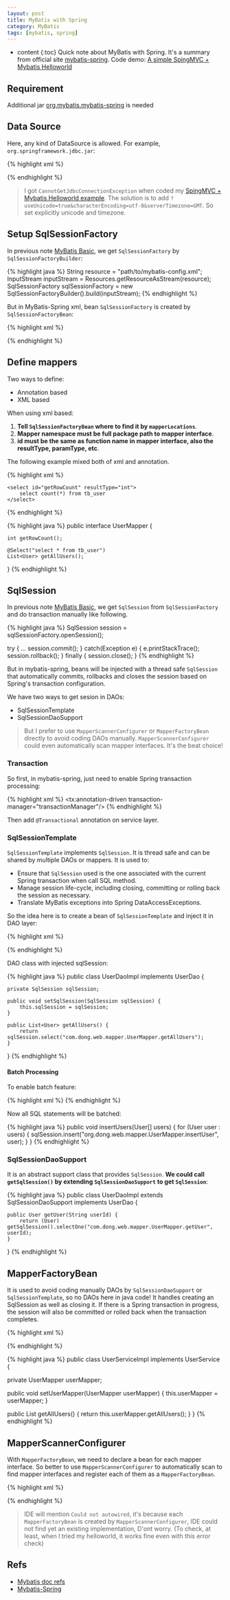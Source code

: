 ```yaml
---
layout: post
title: MyBatis with Spring
category: MyBatis
tags: [mybatis, spring]
---
```

* content
{:toc}
Quick note about MyBatis with Spring. It's a summary from official site [mybatis-spring](http://www.mybatis.org/spring/). Code demo: [A simple SpingMVC + Mybatis Helloworld](https://github.com/selfjt)

## Requirement

Additional jar [org.mybatis.mybatis-spring](http://mvnrepository.com/artifact/org.mybatis/mybatis-spring) is needed

## Data Source

Here, any kind of DataSource is allowed. For example, `org.springframework.jdbc.jar`:

{% highlight xml %}
<!-- In Resources folder, create jdbc.properties with following content -->
<!-- jdbc.driver=com.mysql.jdbc.Driver -->
<!-- jdbc.url=jdbc:mysql://localhost:3306/db_name -->
<!-- jdbc.username=root -->
<!-- jdbc.password=password -->
<bean class="org.springframework.beans.factory.config.PropertyPlaceholderConfigurer">
    <property name="location" value="classpath:jdbc.properties"/>
</bean>

<bean id="dataSource" class="org.springframework.jdbc.datasource.DriverManagerDataSource">
    <property name="driverClassName" value="${jdbc.driver}"/>
    <property name="url" value="${jdbc.url}"/>
    <property name="username" value="${jdbc.username}"/>
    <property name="password" value="${jdbc.password}"/>
</bean>
{% endhighlight %}

> I got `CannotGetJdbcConnectionException` when coded my [SpingMVC + Mybatis Helloworld example](https://github.com/selfjt). The solution is to add `?useUnicode=true&characterEncoding=utf-8&serverTimezone=GMT`. So set explicitly unicode and timezone.

## Setup SqlSessionFactory

In previous note [MyBatis Basic](http://selfjt.github.io/articles/2016/04/MyBatis-CRUD.html), we get `SqlSessionFactory` by `SqlSessionFactoryBuilder`:

{% highlight java %}
String resource = "path/to/mybatis-config.xml";
InputStream inputStream = Resources.getResourceAsStream(resource);
SqlSessionFactory sqlSessionFactory = new SqlSessionFactoryBuilder().build(inputStream);
{% endhighlight %}

But in MyBatis-Spring xml, bean `SqlSessionFactory` is created by `SqlSessionFactoryBean`:

{% highlight xml %}
<bean id="sqlSessionFactory" class="org.mybatis.spring.SqlSessionFactoryBean">
    <property name="dataSource" ref="dataSource" /> <!-- Obliged -->
    <!-- Indicate location of mapper files where exists mysql statements -->
    <property name="mapperLocations" value="classpath*:/mybatis/*Mapper.xml"/>
    <!-- Indicate mybatis config files where exists typeAliases, settings, etc -->
    <property name="configLocation" value="classpath:/mybatis/mybatis-config.xml"/>
</bean>

<!-- In java code, it does the following step to create SqlSessionFactory
SqlSessionFactoryBean factoryBean = new SqlSessionFactoryBean();
SqlSessionFactory sessionFactory = factoryBean.getObject();
-->
{% endhighlight %}

## Define mappers

Two ways to define:

* Annotation based
* XML based

When using xml based:

1. **Tell `SqlSessionFactoryBean` where to find it by `mapperLocations`**.
2. **Mapper namespace must be full package path to mapper interface**.
3. **id must be the same as function name in mapper interface, also the resultType, paramType, etc**.

The following example mixed both of xml and annotation. 

{% highlight xml %}
<?xml version="1.0" encoding="UTF-8" ?>
<!DOCTYPE mapper PUBLIC "-//mybatis.org//DTD Mapper 3.0//EN" "http://mybatis.org/dtd/mybatis-3-mapper.dtd">
<!-- namespace must indicate mapper interface full package path -->
<mapper namespace="com.dong.web.mapper.UserMapper">

    <select id="getRowCount" resultType="int">
        select count(*) from tb_user
    </select>

</mapper> 
{% endhighlight %}

{% highlight java %}
public interface UserMapper {

    int getRowCount();

    @Select("select * from tb_user")
    List<User> getAllUsers();

}
{% endhighlight %}

## SqlSession

In previous note [MyBatis Basic](http://selfjt.github.io/articles/2016/04/MyBatis-CRUD.html), we get `SqlSession` from `SqlSessionFactory` and do transaction manually like following.

{% highlight java %}
SqlSession session = sqlSessionFactory.openSession();

try {
  	...
  	session.commit();
} catch(Exception e) {
	e.printStackTrace();
	session.rollback(); 
} finally {
	session.close();
}
{% endhighlight %}

But in mybatis-spring, beans will be injected with a thread safe `SqlSession` that automatically commits, rollbacks and closes the session based on Spring's transaction configuration.

We have two ways to get sesion in DAOs:

* SqlSessionTemplate 
* SqlSessionDaoSupport

> But I prefer to use `MapperScannerConfigurer` or `MapperFactoryBean` directly to avoid coding DAOs manually. `MapperScannerConfigurer` could even automatically scan mapper interfaces. It's the beat choice!

### Transaction

So first, in mybatis-spring, just need to enable Spring transaction processing:

{% highlight xml %}
<bean id="transactionManager" class="org.springframework.jdbc.datasource.DataSourceTransactionManager">
    <property name="dataSource" ref="dataSource" />
</bean>
<tx:annotation-driven transaction-manager="transactionManager"/>
{% endhighlight %}

Then add `@Transactional` annotation on service layer.

### SqlSessionTemplate

`SqlSessionTemplate` implements `SqlSession`. It is thread safe and can be shared by multiple DAOs or mappers. It is used to:
 
* Ensure that `SqlSession` used is the one associated with the current Spring transaction when call SQL method. 
* Manage session life-cycle, including closing, committing or rolling back the session as necessary. 
* Translate MyBatis exceptions into Spring DataAccessExceptions.

So the idea here is to create a bean of `SqlSessionTemplate` and inject it in DAO layer:

{% highlight xml %}
<!-- Create a SqlSession bean -->
<bean id="sqlSession" class="org.mybatis.spring.SqlSessionTemplate">
    <constructor-arg index="0" ref="sqlSessionFactory" />
</bean>

<!-- Inject it in DAO layer -->
<bean id="userDAO" class="com.dong.web.dao.UserDaoImpl">
    <property name="sqlSession" ref="sqlSession" />
</bean>
{% endhighlight %}

DAO class with injected sqlSession:

{% highlight java %}
public class UserDaoImpl implements UserDao {

    private SqlSession sqlSession;

    public void setSqlSession(SqlSession sqlSession) {
        this.sqlSession = sqlSession;
    }

    public List<User> getAllUsers() {
        return sqlSession.select("com.dong.web.mapper.UserMapper.getAllUsers");
    }
}
{% endhighlight %}

#### Batch Processing

To enable batch feature:

{% highlight xml %}
<bean id="sqlSession" class="com.dong.web.dao.UserServiceImpl">
    <constructor-arg index="0" ref="sqlSessionFactory" />
    <constructor-arg index="1" value="BATCH" />
</bean>
{% endhighlight %}

Now all SQL statements will be batched: 

{% highlight java %}
public void insertUsers(User[] users) {
    for (User user : users) {
        sqlSession.insert("org.dong.web.mapper.UserMapper.insertUser", user);
    }
}
{% endhighlight %}

### SqlSessionDaoSupport

It is an abstract support class that provides `SqlSession`. **We could call `getSqlSession()` by extending `SqlSessionDaoSupport` to get `SqlSession`**:

{% highlight java %}
public class UserDaoImpl extends SqlSessionDaoSupport implements UserDao {

    public User getUser(String userId) {
        return (User) getSqlSession().selectOne("com.dong.web.mapper.UserMapper.getUser", userId);
    }
    
}
{% endhighlight %}

## MapperFactoryBean

It is used to avoid coding manually DAOs by `SqlSessionDaoSupport` or `SqlSessionTemplate`, so no DAOs here in java code! It handles creating an SqlSession as well as closing it. If there is a Spring transaction in progress, the session will also be committed or rolled back when the transaction completes. 

{% highlight xml %}
<!-- Create a MapperFactoryBean for UserMapper interface -->
<bean id="userMapper" class="org.mybatis.spring.mapper.MapperFactoryBean">
    <property name="mapperInterface" value="com.dong.web.mapper.UserMapper" />
</bean>

<!-- Inject mapper in service layer -->
<bean id="userService" class="com.dong.web.service.UserServiceImpl">
    <property name="userMapper" ref="userMapper" />
</bean>
{% endhighlight %}

{% highlight java %}
public class UserServiceImpl implements UserService {

  private UserMapper userMapper;

  public void setUserMapper(UserMapper userMapper) {
    this.userMapper = userMapper;
  }

  public List<User> getAllUsers() {
    return this.userMapper.getAllUsers();
  }
}
{% endhighlight %}

## MapperScannerConfigurer

With `MapperFactoryBean`, we need to declare a bean for each mapper interface. So better to use `MapperScannerConfigurer` to automatically scan to find mapper interfaces and register each of them as a `MapperFactoryBean`. 

{% highlight xml %}
<!-- Scan all the interfaces under mapper/ -->
<bean class="org.mybatis.spring.mapper.MapperScannerConfigurer">
   <property name="basePackage" value="com.dong.web.mapper" />
</bean>
{% endhighlight %}

> IDE will mention `Could not autowired`, it's because each `MapperFactoryBean` is created by `MapperScannerConfigurer`, IDE could not find yet an existing implementation, D'ont worry. (To check, at least, when I tried my helloworld, it works fine even with this error check)

## Refs

* [Mybatis doc refs](http://www.mybatis.org/mybatis-3/index.html)
* [Mybatis-Spring](http://www.mybatis.org/spring/mappers.html)